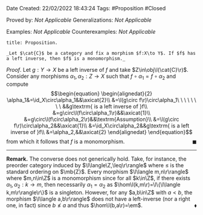<br />
<br />

Date Created: 22/02/2022 18:43:24
Tags: #Proposition #Closed 

Proved by: _Not Applicable_
Generalizations: _Not Applicable_

Examples: _Not Applicable_
Counterexamples: _Not Applicable_

``` ad-Proposition
title: Proposition.

_Let $\cat{C}$ be a category and fix a morphism $f:X\to Y$. If $f$ has a left inverse, then $f$ is a monomorphism._

```

_Proof_. Let $g:Y\to X$ be a left inverse of $f$ and take $Z\in\obj\l(\cat{C}\r)$. Consider any morphisms $\alpha_1,\alpha_2:Z\to X$ such that $f\circ\alpha_1=f\circ\alpha_2$ and compute
$$\begin{equation}
    \begin{alignedat}{2}
        \alpha_1&=\id_X\circ\alpha_1&&\axicat{2}\\
        &=\l(g\circ f\r)\circ\alpha_1\ \ \ \ \ \ \ \ &&g\textrm{ is a left inverse of }f\\
        &=g\circ\l(f\circ\alpha_1\r)&&\axicat{1}\\
        &=g\circ\l(f\circ\alpha_2\r)&&\textrm{Assumption}\\
        &=\l(g\circ f\r)\circ\alpha_2&&\axicat{1}\\
        &=\id_X\circ\alpha_2&&g\textrm{ is a left inverse of }f\\
        &=\alpha_2,&&\axicat{2}
    \end{alignedat}
\end{equation}$$
from which it follows that $f$ is a monomorphism.<span style="float:right;">$\blacksquare$</span>

---

**Remark.** The converse does not generically hold. Take, for instance, the preorder category induced by $\l\langle\Z,\leq\r\rangle$ where $\leq$ is the standard ordering on $\mb{Z}$. Every morphism $\l\langle m,n\r\rangle$ where $m,n\in\Z$ is a monomorphism since for all $k\in\Z$, if there exists $\alpha_1,\alpha_2:k\to m$, then necessarily $\alpha_1=\alpha_2$ as $\hom\l(k,m\r)=\l\{\l\langle k,m\r\rangle\r\}$ is a singleton. However, for any $a,b\in\Z$ with $a<b$, the morphism $\l\langle a,b\r\rangle$ does not have a left-inverse (nor a right one, in fact) since $b\not\leq a$ and thus $\hom\l(b,a\r)=\em$.<span style="float:right;">$\blacklozenge$</span>
